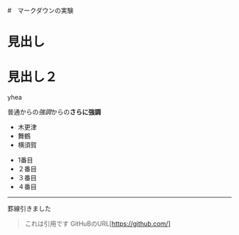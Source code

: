 #　マークダウンの実験
# 見出し
# 見出し２
yhea

普通からの*強調*からの**さらに強調**
* 木更津
* 舞鶴
* 横須賀
+ 1番目
+ ２番目
+ ３番目
+ ４番目
----
罫線引きました
>これは引用です
GitHuBのURL[https://github.com/]

